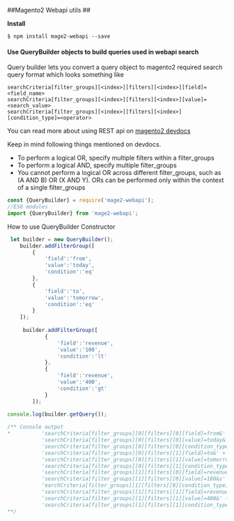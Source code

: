 ##Magento2 Webapi utils ##

**Install**

```shell
$ npm install mage2-webapi --save
```

#### Use QueryBuilder objects to build queries used in webapi search ####

Query builder lets you convert a query object to magento2 required 
search query format which looks something like 
```
searchCriteria[filter_groups][<index>][filters][<index>][field]=<field_name>
searchCriteria[filter_groups][<index>][filters][<index>][value]=<search_value>
searchCriteria[filter_groups][<index>][filters][<index>][condition_type]=<operator>
```

You can read more about using REST api on [magento2 devdocs](http://devdocs.magento.com/)

Keep in mind following things mentioned on devdocs.

* To perform a logical OR, specify multiple filters within a filter_groups
* To perform a logical AND, specify multiple filter_groups
* You cannot perform a logical OR across different filter_groups, such as (A AND B) OR (X AND Y). 
  ORs can be performed only within the context of a single filter_groups 

```javascript
const {QueryBuilder} = require('mage2-webapi');
//ES6 modules
import {QueryBuilder} from 'mage2-webapi';
```

How to use QueryBuilder Constructor

```javascript
 let builder = new QueryBuilder();
    builder.addFilterGroup([
        {
            'field':'from',
            'value':'today',
            'condition':'eq'
        },
        {
            'field':'to',
            'value':'tomorrow',
            'condition':'eq'
        }
    ]);
    
     builder.addFilterGroup([
            {
                'field':'revenue',
                'value':'100',
                'condition':'lt'
            },
            {
                'field':'revenue',
                'value':'400',
                'condition':'gt'
            }
        ]);
    
console.log(builder.getQuery());

/** Console output
*          'searchCriteria[filter_groups][0][filters][0][field]=from&' +
           'searchCriteria[filter_groups][0][filters][0][value]=today&' +
           'searchCriteria[filter_groups][0][filters][0][condition_type]=eq&' +
           'searchCriteria[filter_groups][0][filters][1][field]=to&' +
           'searchCriteria[filter_groups][0][filters][1][value]=tomorrow&' +
           'searchCriteria[filter_groups][0][filters][1][condition_type]=eq&' +
           'searchCriteria[filter_groups][1][filters][0][field]=revenue&' +
           'searchCriteria[filter_groups][1][filters][0][value]=100&s' +
           'earchCriteria[filter_groups][1][filters][0][condition_type]=lt&' +
           'searchCriteria[filter_groups][1][filters][1][field]=revenue&' +
           'searchCriteria[filter_groups][1][filters][1][value]=400&' +
           'searchCriteria[filter_groups][1][filters][1][condition_type]=gt';
**/           

```
